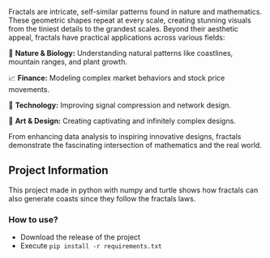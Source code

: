 Fractals are intricate, self-similar patterns found in nature and mathematics. These geometric shapes repeat at every scale, creating stunning visuals from the tiniest details to the grandest scales. Beyond their aesthetic appeal, fractals have practical applications across various fields:

🌿 **Nature & Biology:** Understanding natural patterns like coastlines, mountain ranges, and plant growth.

📈 **Finance:** Modeling complex market behaviors and stock price movements.

📡 **Technology:** Improving signal compression and network design.

🎨 **Art & Design:** Creating captivating and infinitely complex designs.

From enhancing data analysis to inspiring innovative designs, fractals demonstrate the fascinating intersection of mathematics and the real world.

## Project Information

This project made in python with numpy and turtle shows how fractals can also generate coasts since they follow the fractals laws.

### How to use?

- Download the release of the project
- Execute `pip install -r requirements.txt`
